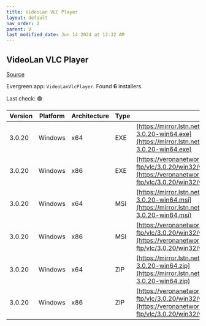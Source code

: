 ```yaml
---
title: VideoLan VLC Player 
layout: default
nav_order: 2
parent: V
last_modified_date: Jun 14 2024 at 12:32 AM
---
```


## VideoLan VLC Player 

[Source](https://www.videolan.org/vlc/)

Evergreen app: `VideoLanVlcPlayer`. Found **6** installers.

Last check: 🟢

| Version | Platform | Architecture | Type | URI                                                                                                                                                                            |
| ------- | -------- | ------------ | ---- | ------------------------------------------------------------------------------------------------------------------------------------------------------------------------------ |
| 3.0.20  | Windows  | x64          | EXE  | [https://mirror.lstn.net/videolan/vlc/3.0.20/win64/vlc-3.0.20-win64.exe](https://mirror.lstn.net/videolan/vlc/3.0.20/win64/vlc-3.0.20-win64.exe)                               |
| 3.0.20  | Windows  | x86          | EXE  | [https://veronanetworks.mm.fcix.net/videolan-ftp/vlc/3.0.20/win32/vlc-3.0.20-win32.exe](https://veronanetworks.mm.fcix.net/videolan-ftp/vlc/3.0.20/win32/vlc-3.0.20-win32.exe) |
| 3.0.20  | Windows  | x64          | MSI  | [https://mirror.lstn.net/videolan/vlc/3.0.20/win64/vlc-3.0.20-win64.msi](https://mirror.lstn.net/videolan/vlc/3.0.20/win64/vlc-3.0.20-win64.msi)                               |
| 3.0.20  | Windows  | x86          | MSI  | [https://veronanetworks.mm.fcix.net/videolan-ftp/vlc/3.0.20/win32/vlc-3.0.20-win32.msi](https://veronanetworks.mm.fcix.net/videolan-ftp/vlc/3.0.20/win32/vlc-3.0.20-win32.msi) |
| 3.0.20  | Windows  | x64          | ZIP  | [https://mirror.lstn.net/videolan/vlc/3.0.20/win64/vlc-3.0.20-win64.zip](https://mirror.lstn.net/videolan/vlc/3.0.20/win64/vlc-3.0.20-win64.zip)                               |
| 3.0.20  | Windows  | x86          | ZIP  | [https://veronanetworks.mm.fcix.net/videolan-ftp/vlc/3.0.20/win32/vlc-3.0.20-win32.zip](https://veronanetworks.mm.fcix.net/videolan-ftp/vlc/3.0.20/win32/vlc-3.0.20-win32.zip) |

